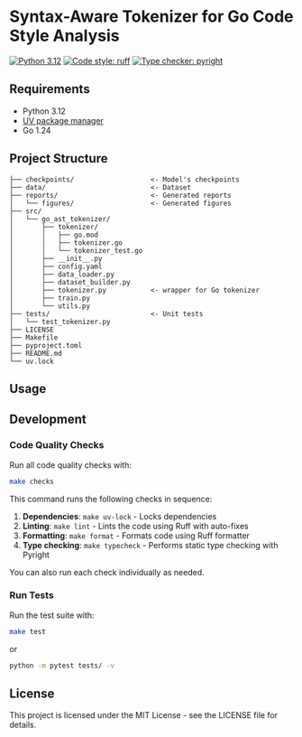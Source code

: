 # Syntax-Aware Tokenizer for Go Code Style Analysis

[![Python 3.12](https://img.shields.io/badge/python-3.12-blue.svg)](https://www.python.org/downloads/release/python-3120/)
[![Code style: ruff](https://img.shields.io/badge/code%20style-ruff-000000.svg)](https://github.com/astral-sh/ruff)
[![Type checker: pyright](https://img.shields.io/badge/type%20checker-pyright-3775A9.svg)](https://github.com/microsoft/pyright)

## Requirements

- Python 3.12
- [UV package manager](https://docs.astral.sh/uv/getting-started/installation/)
- Go 1.24

## Project Structure

```
├── checkpoints/                   <- Model's checkpoints
├── data/                          <- Dataset
├── reports/                       <- Generated reports
│   └── figures/                   <- Generated figures
├── src/
│   └── go_ast_tokenizer/
│       ├── tokenizer/
│       │   ├── go.mod
│       │   ├── tokenizer.go
│       │   └── tokenizer_test.go
│       ├── __init__.py
│       ├── config.yaml
│       ├── data_loader.py
│       ├── dataset_builder.py
│       ├── tokenizer.py           <- wrapper for Go tokenizer
│       ├── train.py
│       └── utils.py
├── tests/                         <- Unit tests
│   └── test_tokenizer.py
├── LICENSE
├── Makefile
├── pyproject.toml
├── README.md
└── uv.lock
```

## Usage

## Development

### Code Quality Checks

Run all code quality checks with:

```bash
make checks
```

This command runs the following checks in sequence:

1. **Dependencies**: `make uv-lock` - Locks dependencies
2. **Linting**: `make lint` - Lints the code using Ruff with auto-fixes 
3. **Formatting**: `make format` - Formats code using Ruff formatter
4. **Type checking**: `make typecheck` - Performs static type checking with Pyright

You can also run each check individually as needed.

### Run Tests

Run the test suite with:

```bash
make test
```
or
```bash
python -m pytest tests/ -v
```

## License

This project is licensed under the MIT License - see the LICENSE file for details.
